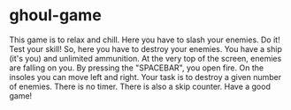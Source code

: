 # ghoul-game
This game is to relax and chill. Here you have to slash your enemies. Do it! Test your skill!
So, here you have to destroy your enemies. You have a ship (it's you) and unlimited ammunition. At the very top of the screen, enemies are falling on you. By pressing the "SPACEBAR", you open fire. On the insoles you can move left and right. Your task is to destroy a given number of enemies. There is no timer. There is also a skip counter. Have a good game!
